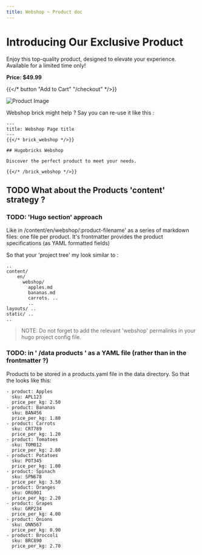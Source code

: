 ```yaml
---
title: Webshop ~ Product doc 
---
```


# Introducing Our Exclusive Product

Enjoy this top-quality product, designed to elevate your experience. Available for a limited time only!

**Price: $49.99**

{{</* button "Add to Cart" "/checkout" */>}}

![Product Image](/uploads/brick_webshop.webp)

Webshop brick might help ? Say you can re-use it like this :

```
---
title: Webshop Page title
---
{{</* brick_webshop */>}}

## Hugobricks Webshop

Discover the perfect product to meet your needs.

{{</* /brick_webshop */>}}
```


## TODO What about the Products 'content' strategy ?

### TODO: 'Hugo section' approach 

Like in /content/en/webshop/:product-filename'  as a series of markdown files: one file per product.  It's frontmatter provides the product specifications (as YAML formatted
fields)

So that your 'project tree' my look similar to :

```
..
content/
    en/
	  webshop/
	    apples.md
		bananas.md
		carrots. ..
		..
layouts/ ..
static/ ..
..
```
>NOTE:	Do not forget to add the relevant 'webshop' permalinks in your hugo project config file.


### TODO:  in ' /data products ' as a YAML file (rather than in the frontmatter ?) 
   Products to be stored in a products.yaml file in the data directory. So that the looks like this:

```
- product: Apples
  sku: APL123
  price_per_kg: 2.50
- product: Bananas
  sku: BAN456
  price_per_kg: 1.80
- product: Carrots
  sku: CRT789
  price_per_kg: 1.20
- product: Tomatoes
  sku: TOM012
  price_per_kg: 2.80
- product: Potatoes
  sku: POT345
  price_per_kg: 1.00
- product: Spinach
  sku: SPN678
  price_per_kg: 3.50
- product: Oranges
  sku: ORG901
  price_per_kg: 2.20
- product: Grapes
  sku: GRP234
  price_per_kg: 4.00
- product: Onions
  sku: ONN567
  price_per_kg: 0.90
- product: Broccoli
  sku: BRC890
  price_per_kg: 2.70
```

